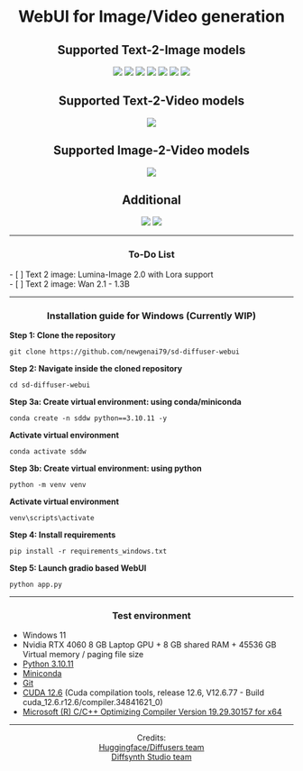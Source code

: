 <h1 align='center'>WebUI for Image/Video generation</h1>

<h2 align='center'>Supported Text-2-Image models</h2>
<div align='center'>
	<a href='https://huggingface.co/Alpha-VLLM/Lumina-Image-2.0'><img src='https://img.shields.io/badge/Lumina_Image_2.0-blue'></a>
    <a href='https://github.com/NVlabs/Sana'><img src='https://img.shields.io/badge/Sana_1K_2K_4K-red'></a>
	<a href='https://github.com/Tencent/HunyuanDiT'><img src='https://img.shields.io/badge/HunyuanDIT-blue'></a>
	<a href='https://github.com/THUDM/CogView3'><img src='https://img.shields.io/badge/CogView_3_Plus-red'></a>
	<a href='https://huggingface.co/Alpha-VLLM/Lumina-Next-SFT-diffusers'><img src='https://img.shields.io/badge/Lumina_Next_SFT-blue'></a>
	<a href='https://github.com/ai-forever/Kandinsky-3'><img src='https://img.shields.io/badge/Kandinsky3-red'></a>
	<a href='https://huggingface.co/fal/AuraFlow-v0.3'><img src='https://img.shields.io/badge/AuraFlow_0.3-blue'></a>
</div>

<h2 align='center'>Supported Text-2-Video models</h2>
<div align='center'>
	<a href='https://github.com/Wan-Video/Wan2.1'><img src='https://img.shields.io/badge/Wan_2.1-red'></a>
</div>

<h2 align='center'>Supported Image-2-Video models</h2>
<div align='center'>
    <a href='https://github.com/Lightricks/LTX-Video'><img src='https://img.shields.io/badge/LTX_Video_0.9.1-blue'></a>
</div>

<!--h2 align='center'>Supported Video-2-Video models</h2>
<div align='center'>
    <a href='https://github.com/THUDM/CogVideo'><img src='https://img.shields.io/badge/CogVideoX-blue'></a>
	<a href='https://huggingface.co/alibaba-pai/CogVideoX-Fun-V1.1-5b-Pose'><img src='https://img.shields.io/badge/CogVideoX_Fun_Pose-red'></a>
</div-->
<h2 align='center'>Additional</h2>
<div align='center'>
    <img src='https://img.shields.io/badge/Video_upscaler-blue'></a>
	<img src='https://img.shields.io/badge/Image_generation_info-red'></a>
</div>
<hr />

<!--p align="center">
    <img src="https://huggingface.co/datasets/newgenai79/Windows_wheels/resolve/main/img/1.png" width="800"/>
    <img src="https://huggingface.co/datasets/newgenai79/Windows_wheels/resolve/main/img/2.png" width="800"/>
    <img src="https://huggingface.co/datasets/newgenai79/Windows_wheels/resolve/main/img/3.png" width="800"/>
<p>
<hr /-->


<h3 align='center'>To-Do List</h3>
- [ ] Text 2 image: Lumina-Image 2.0 with Lora support<br />
- [ ] Text 2 image: Wan 2.1 - 1.3B<br />

<hr />
<h3 align='center'>Installation guide for Windows (Currently WIP)</h3>

<b>Step 1: Clone the repository</b>
```	
git clone https://github.com/newgenai79/sd-diffuser-webui
```

<b>Step 2: Navigate inside the cloned repository</b>
```	
cd sd-diffuser-webui
```

<b>Step 3a: Create virtual environment: using conda/miniconda</b>

```	
conda create -n sddw python==3.10.11 -y
```
<b>Activate virtual environment</b>
```	
conda activate sddw
```

<b>Step 3b: Create virtual environment: using python</b>
```	
python -m venv venv
```
<b>Activate virtual environment</b>
```	
venv\scripts\activate
```

<b>Step 4: Install requirements</b>
```
pip install -r requirements_windows.txt
```

<b>Step 5: Launch gradio based WebUI</b>
```	
python app.py
```

<hr />
<h3 align='center'>Test environment</h3>
<ul>
	<li>Windows 11</li>
	<li>Nvidia RTX 4060 8 GB Laptop GPU + 8 GB shared RAM + 45536 GB Virtual memory / paging file size</li>
	<li><a href="https://www.python.org/downloads/release/python-31011/" target="_blank">Python 3.10.11</a></li>
	<li><a href="https://docs.anaconda.com/miniconda/" target="_blank">Miniconda</a></li>
	<li><a href="https://git-scm.com/" target="_blank">Git</a></li>
	<li><a href="https://developer.nvidia.com/cuda-downloads" target="_blank">CUDA 12.6</a> (Cuda compilation tools, release 12.6, V12.6.77 - Build cuda_12.6.r12.6/compiler.34841621_0)</li>
	<li><a href="https://visualstudio.microsoft.com/vs/community/" target="_blank">Microsoft (R) C/C++ Optimizing Compiler Version 19.29.30157 for x64</a></li>
</ul>
<hr />
<div align='center'>
Credits: 
<br />
<a href='https://github.com/huggingface/diffusers' target='_blank'>Huggingface/Diffusers team</a>
<br />
<a href='https://github.com/modelscope/DiffSynth-Studio' target='_blank'>Diffsynth Studio team</a>
<br />

</div>
